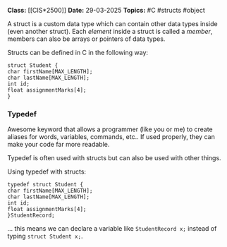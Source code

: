 **Class:** [[CIS*2500]]
**Date:** 29-03-2025
**Topics:** #C #structs #object   


A struct is a custom data type which can contain other data types inside (even another struct).  Each *element* inside a struct is called a *member*, members can also be arrays or pointers of data types.

Structs can be defined in C in the following way:
```
struct Student {
char firstName[MAX_LENGTH];
char lastName[MAX_LENGTH];
int id;
float assignmentMarks[4];
}
```

### Typedef
Awesome keyword that allows a programmer (like you or me) to create aliases for words, variables, commands, etc.. If used properly, they can make your code far more readable.

Typedef is often used with structs but can also be used with other things.

Using typedef with structs:
```
typedef struct Student {
char firstName[MAX_LENGTH];
char lastName[MAX_LENGTH];
int id;
float assignmentMarks[4];
}StudentRecord;
```
... this means we can declare a variable like `StudentRecord x;` instead of typing `struct Student x;`.
